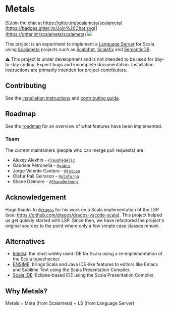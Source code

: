 # Metals

[![Join the chat at https://gitter.im/scalameta/scalameta](https://badges.gitter.im/Join%20Chat.svg)](https://gitter.im/scalameta/scalameta)
[![](https://travis-ci.org/scalameta/metals.svg?branch=master)](https://travis-ci.org/scalameta/metals)

This project is an experiment to implement a
[Language Server](https://github.com/Microsoft/language-server-protocol) for
Scala using [Scalameta](http://scalameta.org/) projects such as
[Scalafmt](http://scalameta.org/scalafmt/),
[Scalafix](https://scalacenter.github.io/scalafix/) and
[SemanticDB](https://github.com/scalameta/scalameta/blob/master/semanticdb/semanticdb3/semanticdb3.md).

:warning: This project is under development and is not intended to be used for
day-to-day coding. Expect bugs and incomplete documentation. Installation
instructions are primarily intended for project contributors.

## Contributing

See the [installation instructions](docs/installation.md) and
[contributing guide](CONTRIBUTING.md).

## Roadmap

See the [roadmap](docs/roadmap.md) for an overview of what features have been
implemented.

### Team

The current maintainers (people who can merge pull requests) are:

* Alexey Alekhin - [`@laughedelic`](https://github.com/laughedelic)
* Gabriele Petronella - [`@gabro`](https://github.com/gabro)
* Jorge Vicente Cantero - [`@jvican`](https://github.com/jvican)
* Ólafur Páll Geirsson - [`@olafurpg`](https://github.com/olafurpg)
* Shane Delmore - [`@ShaneDelmore`](https://github.com/ShaneDelmore)

## Acknowledgement

Huge thanks to [`@dragos`](https://github.com/dragos) for his work on a Scala
implementation of the LSP (see: https://github.com/dragos/dragos-vscode-scala).
This project helped us get quickly started with LSP. Since then, we have
refactored the project's original sources to the point where only a few simple
case classes remain.

## Alternatives

* [IntelliJ](https://www.jetbrains.com/help/idea/discover-intellij-idea-for-scala.html):
  the most widely used IDE for Scala using a re-implementation of the Scala
  typechecker.
* [ENSIME](http://ensime.org): brings Scala and Java IDE-like features to
  editors like Emacs and Sublime Text using the Scala Presentation Compiler.
* [Scala IDE](http://scala-ide.org/): Eclipse-based IDE using the Scala
  Presentation Compiler.

## Why Metals?

Metals = Meta (from Scalameta) + LS (from Language Server)
